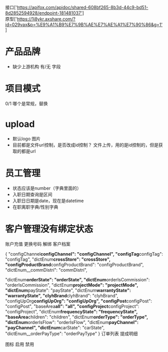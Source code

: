 接口['https://apifox.com/apidoc/shared-608bf265-8b3d-44c9-bd51-8d2852594928/endpoint-181481037']  
原型['https://1j8ykr.axshare.com/?id=029vax&p=%E9%A1%B9%E7%9B%AE%E7%AE%A1%E7%90%86&g=1']

# 产品品牌

- 缺少上游机构 有/无 字段

# 项目模式

0/1 哪个是常规，替换

# upload

- 默认logo 图片
- 目前都是文件url控制，是否改成id控制？ 文件上传，用的是id控制的，但是获取的都是url

# 员工管理

- 状态应该是number（字典里面的）
- 入职日期查询是区间
- 入职日日期是date，现在是datetime
- 在职离职字典/性别字典

# 客户管理没有绑定状态

账户充值 更换号码 解绑 客户档案

{
"configChannel**configChannel": "configChannel",
"configTag**configTag": "configTag",
"dictEnum**crossStore": "crossStore",
"configProductBrand**configProductBrand": "configProductBrand",
"dictEnum\_\_commDistri": "commDistri",

"dictEnum**orderState": "orderState",
"dictEnum**orderIsCommission": "orderIsCommission",
"dictEnum**projectMode": "projectMode",
"dictEnum**payState": "payState",
"dictEnum**warrantyState": "warrantyState",
"clyhBrand**clyhBrand": "clyhBrand",
"configUpOrg**configUpOrg": "configUpOrg",
"configPost**configPost": "configPost",
"baseArea**all": "all",
"configProject**configProject": "configProject",
"dictEnum**frequencyState": "frequencyState",
"baseArea**children": "children",
"dictEnum**orderType": "orderType",
"dictEnum**orderIsFlow": "orderIsFlow",
"dictEnum**payChannel": "payChannel",
"dictEnum**carState": "carState",
"dictEnum\_\_orderPayType": "orderPayType"
}
订单列表 提成明细

图标
启用 禁用
